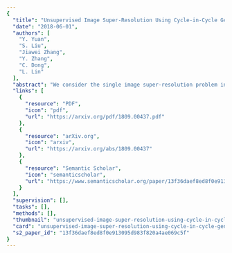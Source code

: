 ```yaml
---
{
  "title": "Unsupervised Image Super-Resolution Using Cycle-in-Cycle Generative Adversarial Networks",
  "date": "2018-06-01",
  "authors": [
    "Y. Yuan",
    "S. Liu",
    "Jiawei Zhang",
    "Y. Zhang",
    "C. Dong",
    "L. Lin"
  ],
  "abstract": "We consider the single image super-resolution problem in a more general case that the low-/high-resolution pairs and the down-sampling process are unavailable. Different from traditional super-resolution formulation, the low-resolution input is further degraded by noises and blurring. This complicated setting makes supervised learning and accurate kernel estimation impossible. To solve this problem, we resort to unsupervised learning without paired data, inspired by the recent successful image-to-image translation applications. With generative adversarial networks (GAN) as the basic component, we propose a Cycle-in-Cycle network structure to tackle the problem within three steps. First, the noisy and blurry input is mapped to a noise-free low-resolution space. Then the intermediate image is up-sampled with a pre-trained deep model. Finally, we fine-tune the two modules in an end-to-end manner to get the high-resolution output. Experiments on NTIRE2018 datasets demonstrate that the proposed unsupervised method achieves comparable results as the state-of-the-art supervised models.",
  "links": [
    {
      "resource": "PDF",
      "icon": "pdf",
      "url": "https://arxiv.org/pdf/1809.00437.pdf"
    },
    {
      "resource": "arXiv.org",
      "icon": "arxiv",
      "url": "https://arxiv.org/abs/1809.00437"
    },
    {
      "resource": "Semantic Scholar",
      "icon": "semanticscholar",
      "url": "https://www.semanticscholar.org/paper/13f36daef8ed8f0e913095d983f820a4ae069c5f"
    }
  ],
  "supervision": [],
  "tasks": [],
  "methods": [],
  "thumbnail": "unsupervised-image-super-resolution-using-cycle-in-cycle-generative-adversarial-networks-thumb.jpg",
  "card": "unsupervised-image-super-resolution-using-cycle-in-cycle-generative-adversarial-networks-card.jpg",
  "s2_paper_id": "13f36daef8ed8f0e913095d983f820a4ae069c5f"
}
---
```


